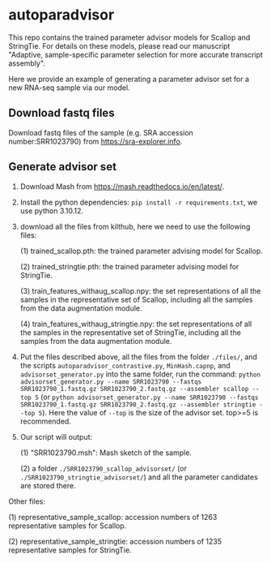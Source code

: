# autoparadvisor

This repo contains the trained parameter advisor models for Scallop and StringTie. For details on these models, please read our manuscript "Adaptive, sample-specific parameter selection for more accurate transcript assembly". 

Here we provide an example of generating a parameter advisor set for a new RNA-seq sample via our model. 

## Download fastq files

Download fastq files of the sample (e.g. SRA accession number:SRR1023790) from https://sra-explorer.info. 

## Generate advisor set

1. Download Mash from https://mash.readthedocs.io/en/latest/.
2. Install the python dependencies: `pip install -r requirements.txt`, we use python 3.10.12.
3. download all the files from kilthub, here we need to use the following files:

   (1) trained_scallop.pth: the trained parameter advising model for Scallop.

   (2) trained_stringtie.pth: the trained parameter advising model for StringTie.

   (3) train_features_withaug_scallop.npy: the set representations of all the samples in the representative set of Scallop, including all the samples from the data augmentation module.

   (4) train_features_withaug_stringtie.npy: the set representations of all the samples in the representative set of StringTie, including all the samples from the data augmentation module.
5. Put the files described above, all the files from the folder `./files/`, and the scripts `autoparadvisor_contrastive.py`, `MinHash.capnp`, and `advisorset_generator.py` into the same folder, run the command: `python advisorset_generator.py --name SRR1023790 --fastqs SRR1023790_1.fastq.gz SRR1023790_2.fastq.gz --assembler scallop --top 5` (or `python advisorset_generator.py --name SRR1023790 --fastqs SRR1023790_1.fastq.gz SRR1023790_2.fastq.gz --assembler stringtie --top 5`). Here the value of `--top` is the size of the advisor set. top>=5 is recommended. 

6. Our script will output:

   (1) "SRR1023790.msh": Mash sketch of the sample.
   
   (2) a folder `./SRR1023790_scallop_advisorset/` (or `./SRR1023790_stringtie_advisorset/`) and all the parameter candidates are stored there.

Other files: 

   (1) representative_sample_scallop: accession numbers of 1263 representative samples for Scallop. 

   (2) representative_sample_stringtie: accession numbers of 1235 representative samples for StringTie. 

